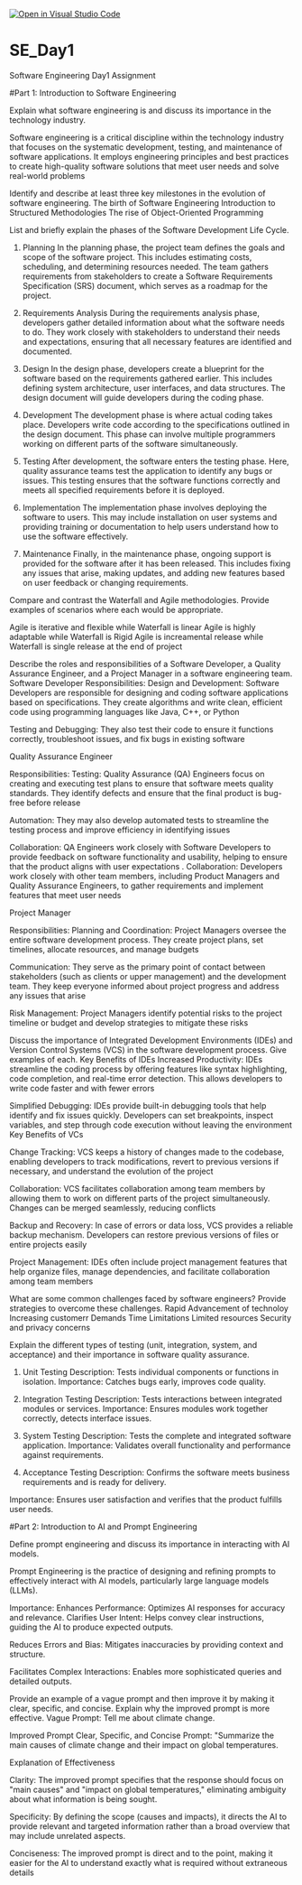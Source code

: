 [![Open in Visual Studio Code](https://classroom.github.com/assets/open-in-vscode-2e0aaae1b6195c2367325f4f02e2d04e9abb55f0b24a779b69b11b9e10269abc.svg)](https://classroom.github.com/online_ide?assignment_repo_id=16965400&assignment_repo_type=AssignmentRepo)
# SE_Day1
Software Engineering Day1 Assignment

#Part 1: Introduction to Software Engineering

Explain what software engineering is and discuss its importance in the technology industry.

Software engineering is a critical discipline within the technology industry that focuses on the systematic development, testing, and maintenance of software applications. It employs engineering principles and best practices to create high-quality software solutions that meet user needs and solve real-world problems



Identify and describe at least three key milestones in the evolution of software engineering.
The birth of Software Engineering
Introduction to Structured Methodologies
The rise of Object-Oriented Programming



List and briefly explain the phases of the Software Development Life Cycle.

1. Planning
In the planning phase, the project team defines the goals and scope of the software project. This includes estimating costs, scheduling, and determining resources needed. The team gathers requirements from stakeholders to create a Software Requirements Specification (SRS) document, which serves as a roadmap for the project.

2. Requirements Analysis
During the requirements analysis phase, developers gather detailed information about what the software needs to do. They work closely with stakeholders to understand their needs and expectations, ensuring that all necessary features are identified and documented.
3. Design
In the design phase, developers create a blueprint for the software based on the requirements gathered earlier. This includes defining system architecture, user interfaces, and data structures. The design document will guide developers during the coding phase.

4. Development
The development phase is where actual coding takes place. Developers write code according to the specifications outlined in the design document. This phase can involve multiple programmers working on different parts of the software simultaneously.

5. Testing
After development, the software enters the testing phase. Here, quality assurance teams test the application to identify any bugs or issues. This testing ensures that the software functions correctly and meets all specified requirements before it is deployed.

6. Implementation
The implementation phase involves deploying the software to users. This may include installation on user systems and providing training or documentation to help users understand how to use the software effectively.

7. Maintenance
Finally, in the maintenance phase, ongoing support is provided for the software after it has been released. This includes fixing any issues that arise, making updates, and adding new features based on user feedback or changing requirements.


Compare and contrast the Waterfall and Agile methodologies. Provide examples of scenarios where each would be appropriate.

Agile is iterative and flexible while Waterfall is linear
Agile is highly adaptable while Waterfall is Rigid
Agile is increamental release while Waterfall is single release at the end of project



Describe the roles and responsibilities of a Software Developer, a Quality Assurance Engineer, and a Project Manager in a software engineering team.
Software Developer
Responsibilities:
Design and Development: Software Developers are responsible for designing and coding software applications based on specifications. They create algorithms and write clean, efficient code using programming languages like Java, C++, or Python

Testing and Debugging: They also test their code to ensure it functions correctly, troubleshoot issues, and fix bugs in existing software

Quality Assurance Engineer

Responsibilities:
Testing: Quality Assurance (QA) Engineers focus on creating and executing test plans to ensure that software meets quality standards. They identify defects and ensure that the final product is bug-free before release

Automation: They may also develop automated tests to streamline the testing process and improve efficiency in identifying issues

Collaboration: QA Engineers work closely with Software Developers to provide feedback on software functionality and usability, helping to ensure that the product aligns with user expectations
.
Collaboration: Developers work closely with other team members, including Product Managers and Quality Assurance Engineers, to gather requirements and implement features that meet user needs

Project Manager

Responsibilities:
Planning and Coordination: Project Managers oversee the entire software development process. They create project plans, set timelines, allocate resources, and manage budgets

Communication: They serve as the primary point of contact between stakeholders (such as clients or upper management) and the development team. They keep everyone informed about project progress and address any issues that arise

Risk Management: Project Managers identify potential risks to the project timeline or budget and develop strategies to mitigate these risks


Discuss the importance of Integrated Development Environments (IDEs) and Version Control Systems (VCS) in the software development process. Give examples of each.
Key Benefits  of IDEs
Increased Productivity: IDEs streamline the coding process by offering features like syntax highlighting, code completion, and real-time error detection. This allows developers to write code faster and with fewer errors

Simplified Debugging: IDEs provide built-in debugging tools that help identify and fix issues quickly. Developers can set breakpoints, inspect variables, and step through code execution without leaving the environment
Key Benefits of VCs

Change Tracking: VCS keeps a history of changes made to the codebase, enabling developers to track modifications, revert to previous versions if necessary, and understand the evolution of the project

Collaboration: VCS facilitates collaboration among team members by allowing them to work on different parts of the project simultaneously. Changes can be merged seamlessly, reducing conflicts

Backup and Recovery: In case of errors or data loss, VCS provides a reliable backup mechanism. Developers can restore previous versions of files or entire projects easily

Project Management: IDEs often include project management features that help organize files, manage dependencies, and facilitate collaboration among team members


What are some common challenges faced by software engineers? Provide strategies to overcome these challenges.
Rapid Advancement of technoloy
Increasing customerr Demands
Time Limitations
Limited resources
Security and privacy concerns



Explain the different types of testing (unit, integration, system, and acceptance) and their importance in software quality assurance.

1. Unit Testing
Description: Tests individual components or functions in isolation.
Importance: Catches bugs early, improves code quality.

3. Integration Testing
Description: Tests interactions between integrated modules or services.
Importance: Ensures modules work together correctly, detects interface issues.

5. System Testing
Description: Tests the complete and integrated software application.
Importance: Validates overall functionality and performance against requirements.

6. Acceptance Testing
Description: Confirms the software meets business requirements and is ready for delivery.

Importance: Ensures user satisfaction and verifies that the product fulfills user needs.

#Part 2: Introduction to AI and Prompt Engineering


Define prompt engineering and discuss its importance in interacting with AI models.

Prompt Engineering is the practice of designing and refining prompts to effectively interact with AI models, particularly large language models (LLMs).

Importance:
Enhances Performance: Optimizes AI responses for accuracy and relevance.
Clarifies User Intent: Helps convey clear instructions, guiding the AI to produce expected outputs.

Reduces Errors and Bias: Mitigates inaccuracies by providing context and structure.

Facilitates Complex Interactions: Enables more sophisticated queries and detailed outputs.


Provide an example of a vague prompt and then improve it by making it clear, specific, and concise. Explain why the improved prompt is more effective.
Vague Prompt:
Tell me about climate change.

Improved Prompt
Clear, Specific, and Concise Prompt:
"Summarize the main causes of climate change and their impact on global temperatures.

Explanation of Effectiveness

Clarity: The improved prompt specifies that the response should focus on "main causes" and "impact on global temperatures," eliminating ambiguity about what information is being sought.

Specificity: By defining the scope (causes and impacts), it directs the AI to provide relevant and targeted information rather than a broad overview that may include unrelated aspects.

Conciseness: The improved prompt is direct and to the point, making it easier for the AI to understand exactly what is required without extraneous details



